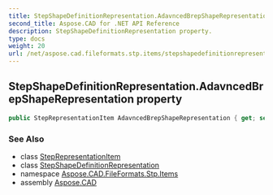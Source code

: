 ```yaml
---
title: StepShapeDefinitionRepresentation.AdavncedBrepShapeRepresentation
second_title: Aspose.CAD for .NET API Reference
description: StepShapeDefinitionRepresentation property. 
type: docs
weight: 20
url: /net/aspose.cad.fileformats.stp.items/stepshapedefinitionrepresentation/adavncedbrepshaperepresentation/
---
```

## StepShapeDefinitionRepresentation.AdavncedBrepShapeRepresentation property

```csharp
public StepRepresentationItem AdavncedBrepShapeRepresentation { get; set; }
```

### See Also

* class [StepRepresentationItem](../../steprepresentationitem/)
* class [StepShapeDefinitionRepresentation](../)
* namespace [Aspose.CAD.FileFormats.Stp.Items](../../stepshapedefinitionrepresentation/)
* assembly [Aspose.CAD](../../../)


